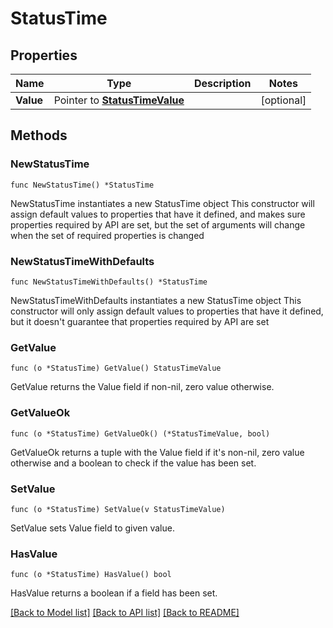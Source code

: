 # StatusTime

## Properties

Name | Type | Description | Notes
------------ | ------------- | ------------- | -------------
**Value** | Pointer to [**StatusTimeValue**](StatusTimeValue.md) |  | [optional] 

## Methods

### NewStatusTime

`func NewStatusTime() *StatusTime`

NewStatusTime instantiates a new StatusTime object
This constructor will assign default values to properties that have it defined,
and makes sure properties required by API are set, but the set of arguments
will change when the set of required properties is changed

### NewStatusTimeWithDefaults

`func NewStatusTimeWithDefaults() *StatusTime`

NewStatusTimeWithDefaults instantiates a new StatusTime object
This constructor will only assign default values to properties that have it defined,
but it doesn't guarantee that properties required by API are set

### GetValue

`func (o *StatusTime) GetValue() StatusTimeValue`

GetValue returns the Value field if non-nil, zero value otherwise.

### GetValueOk

`func (o *StatusTime) GetValueOk() (*StatusTimeValue, bool)`

GetValueOk returns a tuple with the Value field if it's non-nil, zero value otherwise
and a boolean to check if the value has been set.

### SetValue

`func (o *StatusTime) SetValue(v StatusTimeValue)`

SetValue sets Value field to given value.

### HasValue

`func (o *StatusTime) HasValue() bool`

HasValue returns a boolean if a field has been set.


[[Back to Model list]](../README.md#documentation-for-models) [[Back to API list]](../README.md#documentation-for-api-endpoints) [[Back to README]](../README.md)


